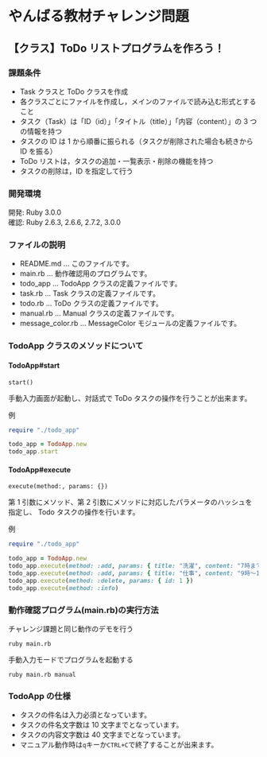 # やんばる教材チャレンジ問題

## 【クラス】ToDo リストプログラムを作ろう！

### 課題条件

- Task クラスと ToDo クラスを作成
- 各クラスごとにファイルを作成し，メインのファイルで読み込む形式とすること
- タスク（Task）は「ID（id）」「タイトル（title）」「内容（content）」の 3 つの情報を持つ
- タスクの ID は 1 から順番に振られる（タスクが削除された場合も続きから ID を振る）
- ToDo リストは，タスクの追加・一覧表示・削除の機能を持つ
- タスクの削除は，ID を指定して行う

### 開発環境

開発: Ruby 3.0.0  
確認: Ruby 2.6.3, 2.6.6, 2.7.2, 3.0.0

### ファイルの説明

- README.md ... このファイルです。
- main.rb ... 動作確認用のプログラムです。
- todo_app ... TodoApp クラスの定義ファイルです。
- task.rb ... Task クラスの定義ファイルです。
- todo.rb ... ToDo クラスの定義ファイルです。
- manual.rb ... Manual クラスの定義ファイルです。
- message_color.rb ... MessageColor モジュールの定義ファイルです。

### TodoApp クラスのメソッドについて

#### TodoApp#start

`start()`

手動入力画面が起動し、対話式で ToDo タスクの操作を行うことが出来ます。

例  
```ruby
require "./todo_app"

todo_app = TodoApp.new
todo_app.start
```

#### TodoApp#execute

`execute(method:, params: {})`

第 1 引数にメソッド、第 2 引数にメソッドに対応したパラメータのハッシュを指定し、 Todo タスクの操作を行います。

例  
```ruby
require "./todo_app"

todo_app = TodoApp.new
todo_app.execute(method: :add, params: { title: "洗濯", content: "7時までに干し終える" })
todo_app.execute(method: :add, params: { title: "仕事", content: "9時〜18時" })
todo_app.execute(method: :delete, params: { id: 1 })
todo_app.execute(method: :info)
```

### 動作確認プログラム(main.rb)の実行方法

チャレンジ課題と同じ動作のデモを行う

`ruby main.rb`

手動入力モードでプログラムを起動する

`ruby main.rb manual`

### TodoApp の仕様

- タスクの件名は入力必須となっています。
- タスクの件名文字数は 10 文字までとなっています。
- タスクの内容文字数は 40 文字までとなっています。
- マニュアル動作時は`q`キーか`CTRL+C`で終了することが出来ます。
